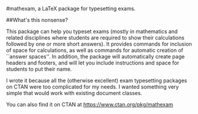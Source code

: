 #mathexam, a LaTeX package for typesetting exams.

##What's this nonsense?

This package can help you typeset exams (mostly in mathematics and related
disciplines where students are required to show their calculations followed by
one or more short answers). It provides commands for inclusion of space for
calculations, as well as commands for automatic creation of ``answer spaces''.
In addition, the package will automatically create page headers and footers,
and will let you include instructions and space for students to put their
name.  

I wrote it because all the (otherwise excellent) exam typesetting packages on
CTAN were too complicated for my needs. I wanted something very simple that
would work with existing document classes.

You can also find it on CTAN at https://www.ctan.org/pkg/mathexam

